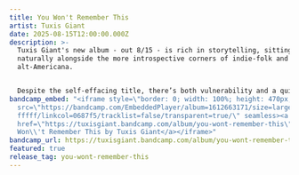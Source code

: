 ```yaml
---
title: You Won't Remember This
artist: Tuxis Giant
date: 2025-08-15T12:00:00.000Z
description: >-
  Tuxis Giant's new album - out 8/15 - is rich in storytelling, sitting
  naturally alongside the more introspective corners of indie-folk and
  alt-Americana.


  Despite the self-effacing title, there’s both vulnerability and a quiet confidence to *You Won’t Remember This*. The record touches on themes of gender, growing into yourself, and family, all built into the album’s ark on human memory - how we remember, forget, and wish that we could forget.
bandcamp_embed: "<iframe style=\"border: 0; width: 100%; height: 470px;\"
  src=\"https://bandcamp.com/EmbeddedPlayer/album=1612663171/size=large/bgcol=f\
  fffff/linkcol=0687f5/tracklist=false/transparent=true/\" seamless><a
  href=\"https://tuxisgiant.bandcamp.com/album/you-wont-remember-this\">You
  Won\\'t Remember This by Tuxis Giant</a></iframe>"
bandcamp_url: https://tuxisgiant.bandcamp.com/album/you-wont-remember-this
featured: true
release_tag: you-wont-remember-this
---
```

